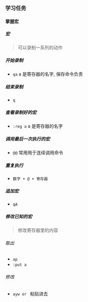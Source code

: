 ### 学习任务

#### 掌握宏

##### 宏
> 可以录制一系列的动作

##### 开始录制
- `qa` a 是寄存器的名字, 保存命令负责

##### 结束录制
- `q`

##### 查看录制好的宏
- `:reg a` a 是寄存器的名字

##### 调用最后一次执行的宏
- `@@` 常用用于连续调用命令

##### 重复执行
- `数字 + @ + 寄存器`

##### 追加宏
- `qA`

##### 修改已知的宏
> 修改寄存器里的内容

###### 取出
- `ap`
- `:put a`
  
###### 修改
- `ayw or ` 粘贴进去

